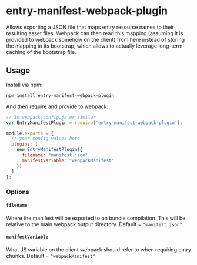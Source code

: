 # entry-manifest-webpack-plugin

Allows exporting a JSON file that maps entry resource names to their resulting asset files. Webpack can then read this mapping (assuming it is provided to webpack somehow on the client) from here instead of storing the mapping in its bootstrap, which allows to actually leverage long-term caching of the bootstrap file.

## Usage

Install via npm:

```shell
npm install entry-manifest-webpack-plugin
```

And then require and provide to webpack:

```javascript
// in webpack.config.js or similar
var EntryManifestPlugin = require('entry-manifest-webpack-plugin');

module.exports = {
  // your config values here
  plugins: [
    new EntryManifestPlugin({
      filename: "manifest.json",
      manifestVariable: "webpackManifest"
    })
  ]
};
```

### Options

#### `filename`

Where the manifest will be exported to on bundle compilation. This will be relative to the main webpack output directory. Default = `"manifest.json"`

#### `manifestVariable`

What JS variable on the client webpack should refer to when requiring entry chunks. Default = `"webpackManifest"`
